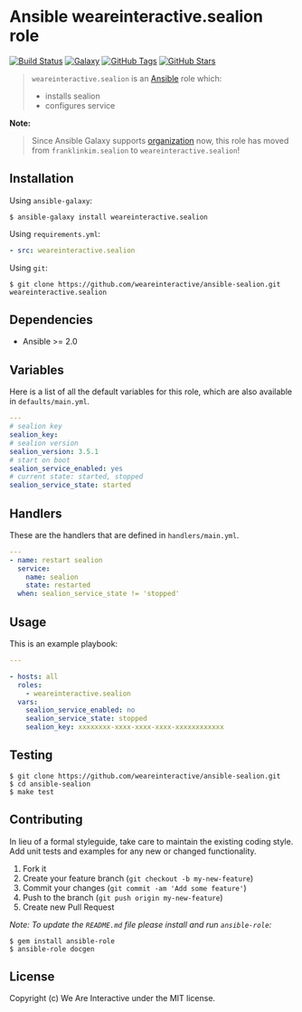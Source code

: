 # Ansible weareinteractive.sealion role

[![Build Status](https://img.shields.io/travis/weareinteractive/ansible-sealion.svg)](https://travis-ci.org/weareinteractive/ansible-sealion)
[![Galaxy](http://img.shields.io/badge/galaxy-weareinteractive.sealion-blue.svg)](https://galaxy.ansible.com/weareinteractive/sealion)
[![GitHub Tags](https://img.shields.io/github/tag/weareinteractive/ansible-sealion.svg)](https://github.com/weareinteractive/ansible-sealion)
[![GitHub Stars](https://img.shields.io/github/stars/weareinteractive/ansible-sealion.svg)](https://github.com/weareinteractive/ansible-sealion)

> `weareinteractive.sealion` is an [Ansible](http://www.ansible.com) role which:
>
> * installs sealion
> * configures service

**Note:**

> Since Ansible Galaxy supports [organization](https://www.ansible.com/blog/ansible-galaxy-2-release) now, this role has moved from `franklinkim.sealion` to `weareinteractive.sealion`!

## Installation

Using `ansible-galaxy`:

```shell
$ ansible-galaxy install weareinteractive.sealion
```

Using `requirements.yml`:

```yaml
- src: weareinteractive.sealion
```

Using `git`:

```shell
$ git clone https://github.com/weareinteractive/ansible-sealion.git weareinteractive.sealion
```

## Dependencies

* Ansible >= 2.0

## Variables

Here is a list of all the default variables for this role, which are also available in `defaults/main.yml`.

```yaml
---
# sealion key
sealion_key:
# sealion version
sealion_version: 3.5.1
# start on boot
sealion_service_enabled: yes
# current state: started, stopped
sealion_service_state: started

```

## Handlers

These are the handlers that are defined in `handlers/main.yml`.

```yaml
---
- name: restart sealion
  service:
    name: sealion
    state: restarted
  when: sealion_service_state != 'stopped'

```


## Usage

This is an example playbook:

```yaml
---

- hosts: all
  roles:
    - weareinteractive.sealion
  vars:
    sealion_service_enabled: no
    sealion_service_state: stopped
    sealion_key: xxxxxxxx-xxxx-xxxx-xxxx-xxxxxxxxxxxx

```


## Testing

```shell
$ git clone https://github.com/weareinteractive/ansible-sealion.git
$ cd ansible-sealion
$ make test
```

## Contributing
In lieu of a formal styleguide, take care to maintain the existing coding style. Add unit tests and examples for any new or changed functionality.

1. Fork it
2. Create your feature branch (`git checkout -b my-new-feature`)
3. Commit your changes (`git commit -am 'Add some feature'`)
4. Push to the branch (`git push origin my-new-feature`)
5. Create new Pull Request

*Note: To update the `README.md` file please install and run `ansible-role`:*

```shell
$ gem install ansible-role
$ ansible-role docgen
```

## License
Copyright (c) We Are Interactive under the MIT license.
